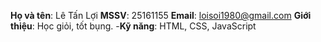 **Họ và tên**: Lê Tấn Lợi
**MSSV**: 25161155
**Email**: loisoi1980@gmail.com
**Giới thiệu**: Học giỏi, tốt bụng.
-**Kỹ năng**: HTML, CSS, JavaScript
